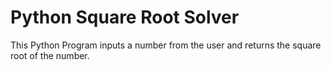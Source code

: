 # Python Square Root Solver
This Python Program inputs a number from the user and returns the square root of the number.
